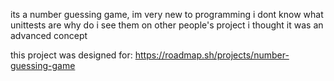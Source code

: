 its a number guessing game, im very new to programming i dont know what unittests are why do i see them on other people's project i thought it was an advanced concept

this project was designed for:
https://roadmap.sh/projects/number-guessing-game
